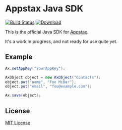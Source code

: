 # Appstax Java SDK 

[![Build Status](https://travis-ci.org/Appstax/appstax-java.svg?branch=master)](https://travis-ci.org/Appstax/appstax-java)
[![Download](https://api.bintray.com/packages/appstax/maven/appstax-java/images/download.svg) ](https://bintray.com/appstax/maven/appstax-java/_latestVersion)

This is the official Java SDK for [Appstax](https://appstax.com).

It's a work in progress, and not ready for use quite yet.

## Example

```java
Ax.setAppKey("YourAppKey");

AxObject object = new AxObject("Contacts");
object.put("name", "Foo McBar");
object.put("email", "foo@example.com");

Ax.save(object);
```

## License

[MIT License](LICENSE)

